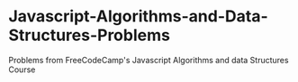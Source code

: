 # Javascript-Algorithms-and-Data-Structures-Problems
Problems from FreeCodeCamp's Javascript Algorithms and data Structures Course
